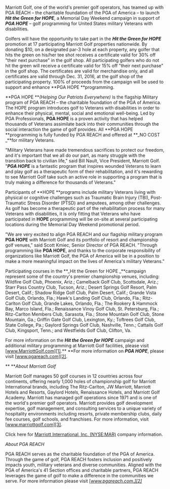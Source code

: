 Marriott Golf, one of the world's premier golf operators, has teamed up with PGA REACH – the charitable foundation of the PGA of America – to launch **_Hit the Green for HOPE_**, a Memorial Day Weekend campaign in support of **_PGA HOPE_** – golf programming for United States military Veterans with disabilities.

Golfers will have the opportunity to take part in the **_Hit the Green for HOPE_** promotion at 17 participating Marriott Golf properties nationwide. By donating $10, on a designated par-3 hole at each property, any golfer that hits the green on his/her tee shot receives a certificate valid for 30% off "their next purchase" in the golf shop. All participating golfers who do not hit the green will receive a certificate valid for 15% off "their next purchase" in the golf shop. The certificates are valid for merchandise only, and all certificates are valid through Dec. 31, 2016, at the golf shop of the participating property.  100% of proceeds from the campaign will be used to support and enhance **PGA HOPE **programming.

**PGA HOPE **_(Helping Our Patriots Everywhere)_ is the flagship Military program of PGA REACH – the charitable foundation of the PGA of America. The HOPE program introduces golf to Veterans with disabilities in order to enhance their physical, mental, social and emotional well-being. Led by PGA Professionals, **PGA HOPE** is a proven activity that has helped thousands of Veterans assimilate back into their communities through the social interaction the game of golf provides. All **PGA HOPE **programming is fully funded by PGA REACH and offered at **_NO COST _**for military Veterans.

"Military Veterans have made tremendous sacrifices to protect our freedom, and it's important that we all do our part, as many struggle with the transition back to civilian life," said Bill Nault, Vice President, Marriott Golf. "**_PGA HOPE_** is a fantastic program that inspires wounded Veterans to learn and play golf as a therapeutic form of their rehabilitation, and it's rewarding to see Marriott Golf take such an active role in supporting a program that is truly making a difference for thousands of Veterans."

Participants of **HOPE **programs include military Veterans living with physical or cognitive challenges such as Traumatic Brain Injury (TBI), Post-Traumatic Stress Disorder (PTSD) and amputees, among other challenges.  As golf has become a therapeutic part of the rehabilitation process for many Veterans with disabilities, it is only fitting that Veterans who have participated in **HOPE** programming will be on-site at several participating locations during the Memorial Day Weekend promotional period.

"We are very excited to align PGA REACH and our flagship military program **PGA HOPE** with Marriott Golf and its portfolio of resort and championship golf venues," said Scott Kmiec, Senior Director of PGA REACH. "Through programming like **PGA HOPE**, and thanks to the corporate responsibility of organizations like Marriott Golf, the PGA of America will be in a position to make a more meaningful impact on the lives of America's military Veterans."

Participating courses in the **_Hit the Green for HOPE _**campaign represent some of the country's premier championship venues, including: Wildfire Golf Club, Phoenix, Ariz.; Camelback Golf Club, Scottsdale, Ariz.; Starr Pass Country Club, Tucson, Ariz.; Desert Springs Golf Resort, Palm Desert, Calif.; Shadow Ridge Golf Club, Palm Desert, Calif.; Grande Vista Golf Club, Orlando, Fla.; Hawk's Landing Golf Club, Orlando, Fla.; Ritz-Carlton Golf Club, Grande Lakes, Orlando, Fla.; The Rookery & Hammock Bay, Marco Island, Fla.;  Renaissance Vinoy Golf Club,  St. Petersburg, Fla.; Ritz-Carlton Members Club, Sarasota, Fla.; Stone Mountain Golf Club, Stone Mountain, Ga.; Griffin Gate Golf Club, Lexington, Ky.; Toftrees Golf Club, State College, Pa.; Gaylord Springs Golf Club, Nashville, Tenn.; Cattails Golf Club, Kingsport, Tenn.; and Westfields Golf Club, Clifton, Va.

For more information on the **_Hit the Green for HOPE_** campaign and additional military programming at Marriott Golf facilities, please visit [www.MarriottGolf.com][1].**  **For more information on **_PGA HOPE_**, please visit [www.pgareach.com][2].

** **_About Marriott Golf_

Marriott Golf manages 50 golf courses in 12 countries across four continents, offering nearly 1,000 holes of championship golf for Marriott International brands, including The Ritz-Carlton, JW Marriott, Marriott Hotels and Resorts, Gaylord Hotels, Renaissance Hotels, and Marriott Golf Academy.  Marriott has managed golf operations since 1971 and is one of the world's premier golf operators.  Marriott provides golf development expertise, golf management, and consulting services to a unique variety of hospitality environments including resorts, private membership clubs, daily fee courses, golf schools, and franchises. For more information, visit [www.marriottgolf.com][3].

Click here for [Marriott International, Inc. (NYSE:MAR)][4] company information.

_About PGA REACH_

PGA REACH serves as the charitable foundation of the PGA of America. Through the game of golf, PGA REACH fosters inclusion and positively impacts youth, military veterans and diverse communities. Aligned with the PGA of America's 41 Section offices and charitable partners, PGA REACH leverages the game of golf to make a difference in the communities we serve.  For more information please visit [_www.pgareach.com.][2]_

[1]: http://www.MarriottGolf.com
[2]: https://pgareach.com
[3]: http://golf.marriott-vacations.com/leisure/default.jsp
[4]: http://www.marriott.com/corporateinfo/boilerplate.mi